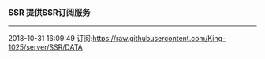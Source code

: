 ### SSR 提供SSR订阅服务
---
2018-10-31 16:09:49 订阅:https://raw.githubusercontent.com/King-1025/server/SSR/DATA
